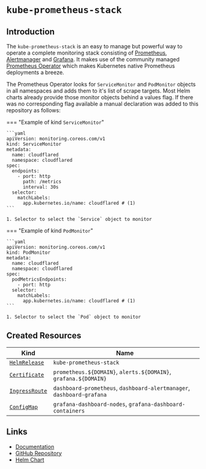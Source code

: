 # `kube-prometheus-stack`

## Introduction

The `kube-prometheus-stack` is an easy to manage but powerful way to operate a complete monitoring stack consisting of [Prometheus](https://prometheus.io/docs/introduction/overview/), [Alertmanager](https://prometheus.io/docs/alerting/latest/alertmanager/) and [Grafana](https://grafana.com/grafana/). It makes use of the community managed [Prometheus Operator](https://github.com/prometheus-operator/prometheus-operator) which makes Kubernetes native Prometheus deployments a breeze.

The Prometheus Operator looks for `ServiceMonitor` and `PodMonitor` objects in all namespaces and adds them to it's list of scrape targets. Most Helm charts already provide those monitor objects behind a values flag. If there was no corresponding flag available a manual declaration was added to this repository as follows:

=== "Example of kind `ServiceMonitor`"

    ```yaml
    apiVersion: monitoring.coreos.com/v1
    kind: ServiceMonitor
    metadata:
      name: cloudflared
      namespace: cloudflared
    spec:
      endpoints:
        - port: http
          path: /metrics
          interval: 30s
      selector:
        matchLabels:
          app.kubernetes.io/name: cloudflared # (1)
    ```

    1. Selector to select the `Service` object to monitor

=== "Example of kind `PodMonitor`"

    ```yaml
    apiVersion: monitoring.coreos.com/v1
    kind: PodMonitor
    metadata:
      name: cloudflared
      namespace: cloudflared
    spec:
      podMetricsEndpoints:
        - port: http
      selector:
        matchLabels:
          app.kubernetes.io/name: cloudflared # (1)
    ```

    1. Selector to select the `Pod` object to monitor

## Created Resources

| Kind                                | Name                                                                  |
| ----------------------------------- | --------------------------------------------------------------------- |
| [`HelmRelease`][ref-helm-release]   | `kube-prometheus-stack`                                               |
| [`Certificate`][ref-certificate]    | `prometheus.${DOMAIN}`, `alerts.${DOMAIN}`, `grafana.${DOMAIN}`       |
| [`IngressRoute`][ref-ingress-route] | `dashboard-prometheus`, `dashboard-alertmanager`, `dashboard-grafana` |
| [`ConfigMap`][ref-config-map]       | `grafana-dashboard-nodes`, `grafana-dashboard-containers`             |

[ref-helm-release]: https://fluxcd.io/docs/components/helm/helmreleases/
[ref-certificate]: https://cert-manager.io/docs/reference/api-docs/#cert-manager.io/v1.Certificate
[ref-ingress-route]: https://doc.traefik.io/traefik/routing/providers/kubernetes-crd/#kind-ingressroute
[ref-config-map]: https://kubernetes.io/docs/reference/kubernetes-api/config-and-storage-resources/config-map-v1/

## Links

- [Documentation](https://doc.traefik.io/traefik/)
- [GitHub Repository](https://github.com/traefik/traefik/)
- [Helm Chart](https://github.com/traefik/traefik-helm-chart/)
